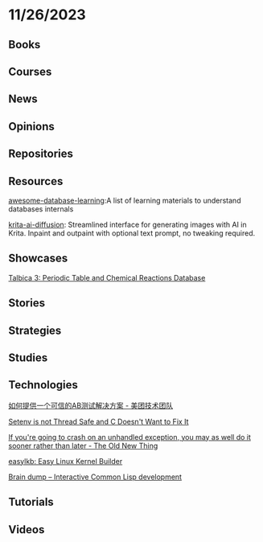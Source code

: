 # 11/26/2023

## Books

## Courses

## News

## Opinions

## Repositories

## Resources
[awesome-database-learning](https://github.com/pingcap/awesome-database-learning):A list of learning materials to understand databases internals

[krita-ai-diffusion](https://github.com/Acly/krita-ai-diffusion): Streamlined interface for generating images with AI in Krita. Inpaint and outpaint with optional text prompt, no tweaking required.

## Showcases
[Talbica 3: Periodic Table and Chemical Reactions Database](https://www.talbica.com/)

## Stories

## Strategies

## Studies

## Technologies
[如何提供一个可信的AB测试解决方案 - 美团技术团队](https://tech.meituan.com/2023/08/24/ab-test-practice-in-meituan.html)

[Setenv is not Thread Safe and C Doesn't Want to Fix It](https://www.evanjones.ca/setenv-is-not-thread-safe.html)

[If you're going to crash on an unhandled exception, you may as well do it sooner rather than later - The Old New Thing](https://devblogs.microsoft.com/oldnewthing/20231120-00/?p=109037)

[easylkb: Easy Linux Kernel Builder](https://tmpout.sh/3/20.html)

[Brain dump – Interactive Common Lisp development](https://www.n16f.net/blog/interactive-common-lisp-development/)

## Tutorials

## Videos
